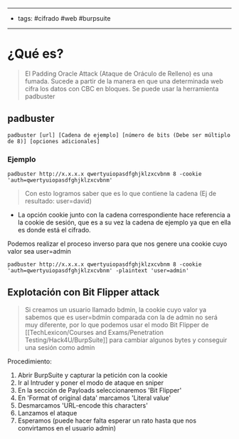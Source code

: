 -----
- tags: #cifrado #web #burpsuite 
--------
# ¿Qué es?

> El Padding Oracle Attack (Ataque de Oráculo de Relleno) es una fumada. Sucede a partir de la manera en que una determinada web cifra los datos con CBC en bloques.
> Se puede usar la herramienta padbuster

## padbuster

	padbuster [url] [Cadena de ejemplo] [número de bits (Debe ser múltiplo de 8)] [opciones adicionales]

### Ejemplo
	padbuster http://x.x.x.x qwertyuiopasdfghjklzxcvbnm 8 -cookie 'auth=qwertyuiopasdfghjklzxcvbnm'

> Con esto logramos saber que es lo que contiene la cadena (Ej de resultado: user=david)
> 
- La opción cookie junto con la cadena correspondiente hace referencia a la cookie de sesión, que es a su vez la cadena de ejemplo ya que en ella es donde está el cifrado.


Podemos realizar el proceso inverso para que nos genere una cookie cuyo valor sea user=admin

	padbuster http://x.x.x.x qwertyuiopasdfghjklzxcvbnm 8 -cookie 'auth=qwertyuiopasdfghjklzxcvbnm' -plaintext 'user=admin'



## Explotación con Bit Flipper attack

> Si creamos un usuario llamado bdmin, la cookie cuyo valor ya sabemos que es user=bdmin comparada con la de admin no será muy diferente, por lo que podemos usar el modo Bit Flipper de [[TechLexicon/Courses and Exams/Penetration Testing/Hack4U/BurpSuite]] para cambiar algunos bytes y conseguir una sesión como admin

Procedimiento:
1. Abrir BurpSuite y capturar la petición con la cookie
2. Ir al Intruder y poner el modo de ataque en sniper
3. En la sección de Payloads seleccionaremos 'Bit Flipper'
4. En 'Format of original data' marcamos 'Literal value'
5. Desmarcamos 'URL-encode this characters'
6. Lanzamos el ataque
7. Esperamos (puede hacer falta esperar un rato hasta que nos convirtamos en el usuario admin)






